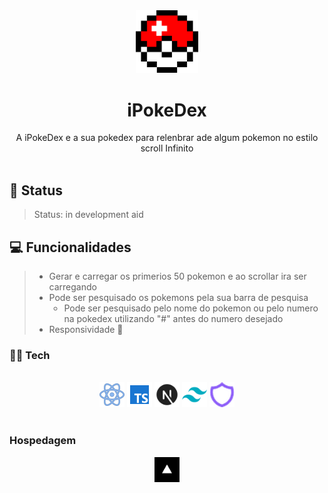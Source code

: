 

<div align="center" >
<img src='public/Pokeboll.png' width='100'> 

# **iPokeDex**
</div>
<div align="center" >
  A iPokeDex e a sua pokedex para relenbrar ade algum pokemon no estilo scroll Infinito
</div>
</br>

## 📜 Status
> Status: in development aid


## 💻 Funcionalidades

> * Gerar e carregar os primerios 50 pokemon e ao scrollar ira ser carregando
> * Pode ser pesquisado os pokemons pela sua barra de pesquisa
>   * Pode ser pesquisado pelo nome do pokemon ou pelo numero na pokedex utilizando "#" antes do numero desejado
> * Responsividade 📲

###  **👩‍💻 Tech**

</br>

<div align="center" >

 <img src='md/img/icons8-react-80.png' width='40'> 
 <img src='md/img/icons8-typescript-80.png' width='40'> 
 <img src='md/img/Nextjs.svg' width='40'> 
 <img src='md/img/Tailwind.svg' width='40'> 
 <img src='md/img/heroicons.png' width='40'> 
     
      


</div>

</br>

###  **Hospedagem**
<div align="center">
<img src='md/img/Vercel-logo-sq.png' width='40'> 
 
</div>